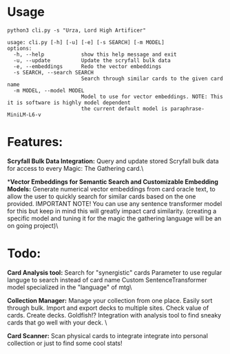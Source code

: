 # Usage
```
python3 cli.py -s "Urza, Lord High Artificer"

usage: cli.py [-h] [-u] [-e] [-s SEARCH] [-m MODEL]
options:
  -h, --help            show this help message and exit
  -u, --update          Update the scryfall bulk data
  -e, --embeddings      Redo the vector embeddings
  -s SEARCH, --search SEARCH
                        Search through similar cards to the given card name
  -m MODEL, --model MODEL
                        Model to use for vector embeddings. NOTE: This it is software is highly model dependent
                        the current default model is paraphrase-MiniLM-L6-v
```
# Features:
**Scryfall Bulk Data Integration:**
  Query and update stored Scryfall bulk data for access to every Magic: The Gathering card.\
  
***Vector Embeddings for Semantic Search and Customizable Embedding Models:** 
  Generate numerical vector embeddings from card oracle text, to allow the user to quickly search for similar cards based on the one provided.
  IMPORTANT NOTE! You can use any sentence transformer model for this but keep in mind this will greatly impact card similarity.
      (creating a specific model and tuning it for the magic the gathering language will be an on going project)\

# Todo:
**Card Analysis tool:**
  Search for "synergistic" cards
  Parameter to use regular languge to search instead of card name 
  Custom SentenceTransformer model specialized in the "language" of mtg\

**Collection Manager:**
  Manage your collection from one place.
  Easily sort through bulk.
  Import and export decks to multiple sites.
  Check value of cards. 
  Create decks.
  Goldfish!?
  Integration with analysis tool to find sneaky cards that go well with your deck. \
  
**Card Scanner:**
  Scan physical cards to integrate integrate into personal collection or just to find some cool stats!
